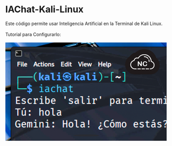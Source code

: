 # IAChat-Kali-Linux
Este código permite usar Inteligencia Artificial en la Terminal de Kali Linux.
<br><br>
Tutorial para Configurarlo:
<br><br>
![IAChat-Kali-Linux](https://raw.githubusercontent.com/collectivecloudperu/IAChat-Kali-Linux/refs/heads/main/como-usar-inteligencia-artificial-en-kali-linux.png)
